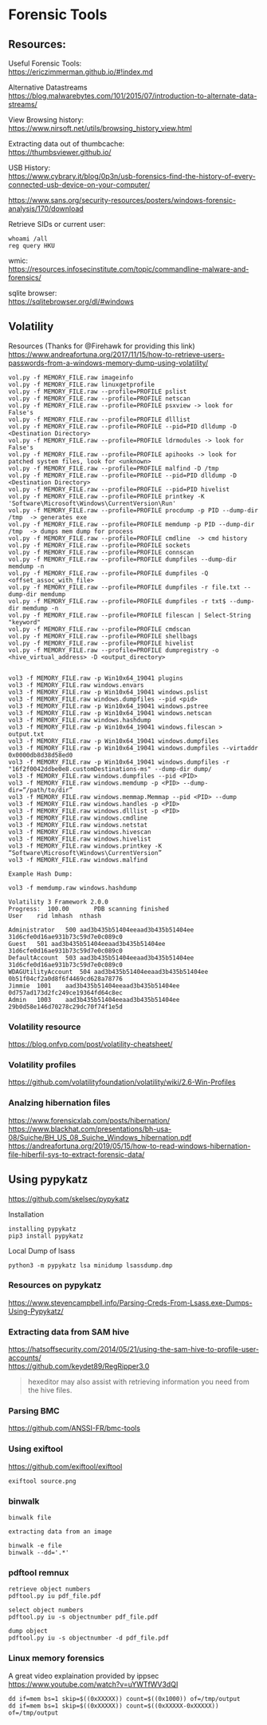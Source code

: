 # Forensic Tools

## Resources:

Useful Forensic Tools:  
https://ericzimmerman.github.io/#!index.md

Alternative Datastreams  
https://blog.malwarebytes.com/101/2015/07/introduction-to-alternate-data-streams/

View Browsing history:  
https://www.nirsoft.net/utils/browsing_history_view.html

Extracting data out of thumbcache:  
https://thumbsviewer.github.io/

USB History:  
https://www.cybrary.it/blog/0p3n/usb-forensics-find-the-history-of-every-connected-usb-device-on-your-computer/

https://www.sans.org/security-resources/posters/windows-forensic-analysis/170/download

Retrieve SIDs or current user:  
```
whoami /all
reg query HKU
```

wmic:  
https://resources.infosecinstitute.com/topic/commandline-malware-and-forensics/

sqlite browser:  
https://sqlitebrowser.org/dl/#windows


## Volatility

Resources (Thanks for @Firehawk for providing this link)
https://www.andreafortuna.org/2017/11/15/how-to-retrieve-users-passwords-from-a-windows-memory-dump-using-volatility/ 

```
vol.py -f MEMORY_FILE.raw imageinfo
vol.py -f MEMORY_FILE.raw linuxgetprofile
vol.py -f MEMORY_FILE.raw --profile=PROFILE pslist
vol.py -f MEMORY_FILE.raw --profile=PROFILE netscan
vol.py -f MEMORY_FILE.raw --profile=PROFILE psxview -> look for False's
vol.py -f MEMORY_FILE.raw --profile=PROFILE dlllist
vol.py -f MEMORY_FILE.raw --profile=PROFILE --pid=PID dlldump -D <Destination Directory>
vol.py -f MEMORY_FILE.raw --profile=PROFILE ldrmodules -> look for False's
vol.py -f MEMORY_FILE.raw --profile=PROFILE apihooks -> look for patched system files, look for <unknown>
vol.py -f MEMORY_FILE.raw --profile=PROFILE malfind -D /tmp
vol.py -f MEMORY_FILE.raw --profile=PROFILE --pid=PID dlldump -D <Destination Directory>
vol.py -f MEMORY_FILE.raw --profile=PROFILE --pid=PID hivelist
vol.py -f MEMORY_FILE.raw --profile=PROFILE printkey -K 'Software\Microsoft\Windows\CurrentVersion\Run'
vol.py -f MEMORY_FILE.raw --profile=PROFILE procdump -p PID --dump-dir /tmp  -> generates exe
vol.py -f MEMORY_FILE.raw --profile=PROFILE memdump -p PID --dump-dir /tmp  -> dumps mem dump for process
vol.py -f MEMORY_FILE.raw --profile=PROFILE cmdline  -> cmd history
vol.py -f MEMORY_FILE.raw --profile=PROFILE sockets
vol.py -f MEMORY_FILE.raw --profile=PROFILE connscan
vol.py -f MEMORY_FILE.raw --profile=PROFILE dumpfiles --dump-dir memdump -n
vol.py -f MEMORY_FILE.raw --profile=PROFILE dumpfiles -Q <offset_assoc_with_file>
vol.py -f MEMORY_FILE.raw --profile=PROFILE dumpfiles -r file.txt --dump-dir memdump
vol.py -f MEMORY_FILE.raw --profile=PROFILE dumpfiles -r txt$ --dump-dir memdump -n
vol.py -f MEMORY_FILE.raw --profile=PROFILE filescan | Select-String "keyword"
vol.py -f MEMORY_FILE.raw --profile=PROFILE cmdscan
vol.py -f MEMORY_FILE.raw --profile=PROFILE shellbags
vol.py -f MEMORY_FILE.raw --profile=PROFILE hivelist
vol.py -f MEMORY_FILE.raw --profile=PROFILE dumpregistry -o <hive_virtual_address> -D <output_directory>


vol3 -f MEMORY_FILE.raw -p Win10x64_19041 plugins
vol3 -f MEMORY_FILE.raw windows.envars
vol3 -f MEMORY_FILE.raw -p Win10x64_19041 windows.pslist
vol3 -f MEMORY_FILE.raw windows.dumpfiles --pid <pid>
vol3 -f MEMORY_FILE.raw -p Win10x64_19041 windows.pstree
vol3 -f MEMORY_FILE.raw -p Win10x64_19041 windows.netscan
vol3 -f MEMORY_FILE.raw windows.hashdump
vol3 -f MEMORY_FILE.raw -p Win10x64_19041 windows.filescan > output.txt
vol3 -f MEMORY_FILE.raw -p Win10x64_19041 windows.dumpfiles
vol3 -f MEMORY_FILE.raw -p Win10x64_19041 windows.dumpfiles --virtaddr 0x0000db8d38d58ed0
vol3 -f MEMORY_FILE.raw -p Win10x64_19041 windows.dumpfiles -r "16f2f0042ddbe0e8.customDestinations-ms" --dump-dir dump/
vol3 -f MEMORY_FILE.raw windows.dumpfiles ‑‑pid <PID>
vol3 -f MEMORY_FILE.raw windows.memdump -p <PID> ‑‑dump-dir=“/path/to/dir”
vol3 -f MEMORY_FILE.raw windows.memmap.Memmap --pid <PID> --dump
vol3 -f MEMORY_FILE.raw windows.handles -p <PID>
vol3 -f MEMORY_FILE.raw windows.dlllist -p <PID>
vol3 -f MEMORY_FILE.raw windows.cmdline
vol3 -f MEMORY_FILE.raw windows.netstat
vol3 -f MEMORY_FILE.raw windows.hivescan
vol3 -f MEMORY_FILE.raw windows.hivelist
vol3 -f MEMORY_FILE.raw windows.printkey -K “Software\Microsoft\Windows\CurrentVersion”
vol3 -f MEMORY_FILE.raw windows.malfind

Example Hash Dump:

vol3 -f memdump.raw windows.hashdump

Volatility 3 Framework 2.0.0
Progress:  100.00		PDB scanning finished                        
User	rid	lmhash	nthash

Administrator	500	aad3b435b51404eeaad3b435b51404ee 31d6cfe0d16ae931b73c59d7e0c089c0
Guest	501	aad3b435b51404eeaad3b435b51404ee	31d6cfe0d16ae931b73c59d7e0c089c0
DefaultAccount	503	aad3b435b51404eeaad3b435b51404ee	31d6cfe0d16ae931b73c59d7e0c089c0
WDAGUtilityAccount	504	aad3b435b51404eeaad3b435b51404ee	0b51f04cf2a0d8f6f4469cd628a78776
Jimmie	1001	aad3b435b51404eeaad3b435b51404ee	0d757ad173d2fc249ce19364fd64c8ec
Admin	1003	aad3b435b51404eeaad3b435b51404ee	29b0d58e146d70278c29dc70f74f1e5d
```

### Volatility resource
https://blog.onfvp.com/post/volatility-cheatsheet/  

### Volatility profiles
https://github.com/volatilityfoundation/volatility/wiki/2.6-Win-Profiles  

### Analzing hibernation files
https://www.forensicxlab.com/posts/hibernation/  
https://www.blackhat.com/presentations/bh-usa-08/Suiche/BH_US_08_Suiche_Windows_hibernation.pdf  
https://andreafortuna.org/2019/05/15/how-to-read-windows-hibernation-file-hiberfil-sys-to-extract-forensic-data/  

## Using pypykatz
https://github.com/skelsec/pypykatz

Installation
```
installing pypykatz
pip3 install pypykatz
```

Local Dump of lsass
```
python3 -m pypykatz lsa minidump lsassdump.dmp
```

### Resources on pypykatz
https://www.stevencampbell.info/Parsing-Creds-From-Lsass.exe-Dumps-Using-Pypykatz/  

### Extracting data from SAM hive
https://hatsoffsecurity.com/2014/05/21/using-the-sam-hive-to-profile-user-accounts/  
https://github.com/keydet89/RegRipper3.0  

> hexeditor may also assist with retrieving information you need from the hive files.

### Parsing BMC
https://github.com/ANSSI-FR/bmc-tools

### Using exiftool
https://github.com/exiftool/exiftool

```
exiftool source.png
```

### binwalk
```
binwalk file

extracting data from an image

binwalk -e file
binwalk --dd='.*'
```

### pdftool remnux
```
retrieve object numbers
pdftool.py iu pdf_file.pdf

select object numbers
pdftool.py iu -s objectnumber pdf_file.pdf

dump object
pdftool.py iu -s objectnumber -d pdf_file.pdf
```

### Linux memory forensics

A great video explaination provided by ippsec  
https://www.youtube.com/watch?v=uYWTfWV3dQI  

```
dd if=mem bs=1 skip=$((0xXXXXX)) count=$((0x1000)) of=/tmp/output
dd if=mem bs=1 skip=$((0xXXXXX)) count=$((0xXXXXX-0xXXXXX)) of=/tmp/output
```
